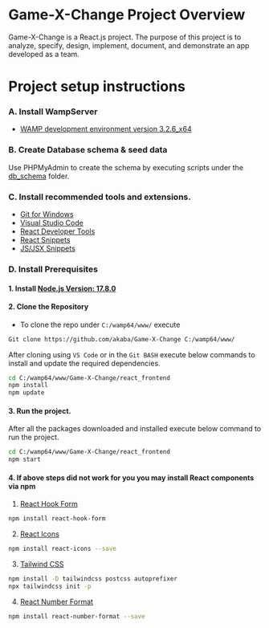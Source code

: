 # Game-X-Change Project Overview
Game-X-Change is a React.js project. The purpose of this project is to analyze, specify, design, implement, document, and demonstrate an app developed as a team.



# Project setup instructions

### A.  Install WampServer
*  [WAMP development environment version 3.2.6_x64](https://www.wampserver.com/en/)

### B.  Create Database schema & seed data
Use PHPMyAdmin to create the schema by executing scripts under the [db_schema](https://github.gatech.edu/cs6400-2022-01-spring/cs6400-2022-01-Team083/tree/main/GameSwap/db_schema) folder. 


### C.  Install recommended tools and extensions.
*  [Git for Windows](https://git-scm.com/download/win)
*  [Visual Studio Code](https://code.visualstudio.com/) 
*  [React Developer Tools](https://chrome.google.com/webstore/detail/react-developer-tools/fmkadmapgofadopljbjfkapdkoienihi)
*  [React Snippets](https://marketplace.visualstudio.com/items?itemName=dsznajder.es7-react-js-snippets)
*  [JS/JSX Snippets](https://marketplace.visualstudio.com/items?itemName=skyran.js-jsx-snippets)


### D.  Install Prerequisites

#### 1.  Install [Node.js Version: 17.8.0](https://nodejs.org/en/download/current/) 


#### 2.  Clone the Repository 
*  To clone the repo under `C:/wamp64/www/` execute
```bash
Git clone https://github.com/akaba/Game-X-Change C:/wamp64/www/
```

After cloning using `VS Code` or in the `Git BASH` execute below commands to install and update the required dependencies.
```bash
cd C:/wamp64/www/Game-X-Change/react_frontend
npm install 
npm update
``` 

#### 3.  Run the project.
After all the packages downloaded and installed execute below command to run the project.
```bash
cd C:/wamp64/www/Game-X-Change/react_frontend
npm start
``` 


#### 4. If above steps did not work for you you may install React components via npm

1. [React Hook Form](https://react-hook-form.com/)
```bash
npm install react-hook-form
``` 

2. [React Icons](https://react-icons.github.io/react-icons/)
```bash
npm install react-icons --save
``` 

3. [Tailwind CSS](https://tailwindcss.com/docs/guides/create-react-app) 
```bash
npm install -D tailwindcss postcss autoprefixer
npx tailwindcss init -p
``` 

4. [React Number Format](https://www.npmjs.com/package/react-number-format)
```bash
npm install react-number-format --save
``` 


